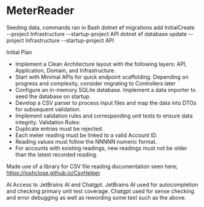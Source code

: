 # MeterReader

Seeding data, commands ran in Bash
dotnet ef migrations add InitialCreate --project Infrastructure --startup-project API
dotnet ef database update --project Infrastructure --startup-project API


Initial Plan
- Implement a Clean Architecture layout with the following layers: API, Application, Domain, and Infrastructure.
- Start with Minimal APIs for quick endpoint scaffolding. Depending on progress and complexity, consider migrating to Controllers later
- Configure an in-memory SQLite database. Implement a data importer to seed the database on startup.
- Develop a CSV parser to process input files and map the data into DTOs for subsequent validation.
- Implement validation rules and corresponding unit tests to ensure data integrity.
Validation Rules:
- Duplicate entries must be rejected.
- Each meter reading must be linked to a valid Account ID.
- Reading values must follow the NNNNN numeric format.
- For accounts with existing readings, new readings must not be older than the latest recorded reading.


Made use of a library for CSV file reading documentation seen here;
https://joshclose.github.io/CsvHelper


AI
Access to JetBrains AI and Chatgpt.
JetBrains AI used for autocompletion and checking primary unit test coverage.
Chatgpt used for sense checking and error debugging as well as rewording some text such as the above.



